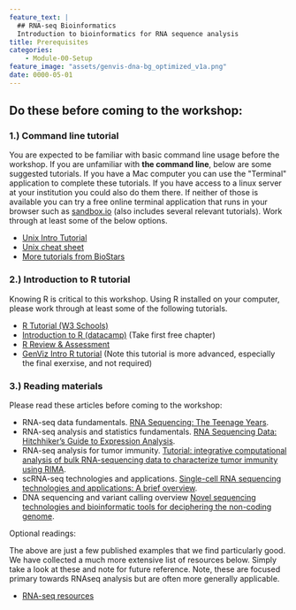 ```yaml
---
feature_text: |
  ## RNA-seq Bioinformatics
  Introduction to bioinformatics for RNA sequence analysis
title: Prerequisites
categories:
    - Module-00-Setup
feature_image: "assets/genvis-dna-bg_optimized_v1a.png"
date: 0000-05-01
---
```


## Do these before coming to the workshop:

### 1.) Command line tutorial
You are expected to be familiar with basic command line usage before the workshop. If you are unfamiliar with **the command line**, below are some suggested tutorials. If you have a Mac computer you can use the "Terminal" application to complete these tutorials. If you have access to a linux server at your institution you could also do them there. If neither of those is available you can try a free online terminal application that runs in your browser such as [sandbox.io](https://sandbox.bio/tutorials/playground) (also includes several relevant tutorials). Work through at least some of the below options.

* [Unix Intro Tutorial](https://rnabio.org/module-00-setup/0000/08/01/Unix/)
* [Unix cheat sheet](https://www.guru99.com/linux-commands-cheat-sheet.html)
* [More tutorials from BioStars](https://www.biostars.org/p/9572411/)

### 2.) Introduction to R tutorial
Knowing R is critical to this workshop. Using R installed on your computer, please work through at least some of the following tutorials.

* [R Tutorial (W3 Schools)](https://www.w3schools.com/r/default.asp)
* [Introduction to R (datacamp)](https://app.datacamp.com/learn/courses/free-introduction-to-r) (Take first free chapter)
* [R Review & Assessment](https://nceas.github.io/oss-lessons/r-review-and-assessment/r-review-and-assessment.html)
* [GenViz Intro R tutorial](https://genviz.org/module-02-r/0002/02/01/introductionToR/) (Note this tutorial is more advanced, especially the final exerxise, and not required)

### 3.) Reading materials
Please read these articles before coming to the workshop:

* RNA-seq data fundamentals. [RNA Sequencing: The Teenage Years](https://pubmed.ncbi.nlm.nih.gov/31341269/).
* RNA-seq analysis and statistics fundamentals. [RNA Sequencing Data: Hitchhiker’s Guide to Expression Analysis](https://www.annualreviews.org/doi/pdf/10.1146/annurev-biodatasci-072018-021255).
* RNA-seq analysis for tumor immunity. [Tutorial: integrative computational analysis of bulk RNA-sequencing data to characterize tumor immunity using RIMA](https://doi.org/10.1038/s41596-023-00841-8).
* scRNA-seq technologies and applications. [Single-cell RNA sequencing technologies and applications: A brief overview](https://doi.org/10.1002/ctm2.694).
* DNA sequencing and variant calling overview [Novel sequencing technologies and bioinformatic tools for deciphering the non-coding genome](https://doi.org/10.1515/medgen-2021-2072).

Optional readings:

The above are just a few published examples that we find particularly good. We have collected a much more extensive list of resources below. Simply take a look at these and note for future reference. Note, these are focused primary towards RNAseq analysis but are often more generally applicable. 

* [RNA-seq resources](https://rnabio.org/resources/)
